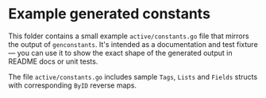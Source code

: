 # Example generated constants

This folder contains a small example `active/constants.go` file that mirrors
the output of `genconstants`. It's intended as a documentation and test
fixture — you can use it to show the exact shape of the generated output in
README docs or unit tests.

The file `active/constants.go` includes sample `Tags`, `Lists` and `Fields`
structs with corresponding `ByID` reverse maps.
